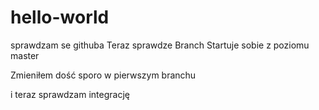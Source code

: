 # hello-world
sprawdzam se githuba
Teraz sprawdze Branch
Startuje sobie z poziomu master

Zmieniłem dość sporo w pierwszym branchu

i teraz sprawdzam integrację
